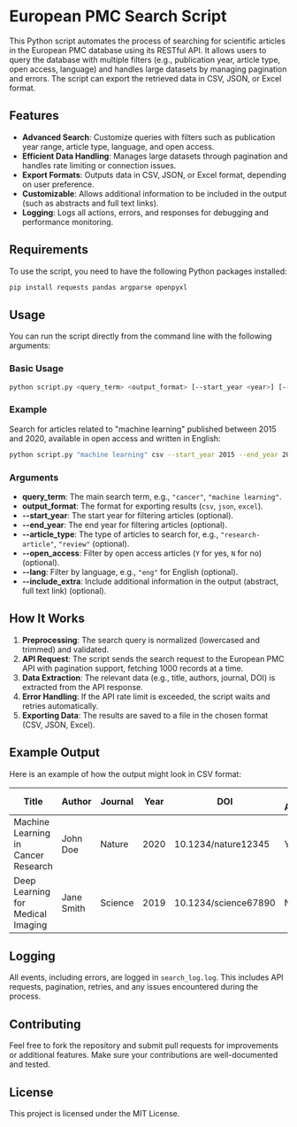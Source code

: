 # European PMC Search Script

This Python script automates the process of searching for scientific articles in the European PMC database using its RESTful API. It allows users to query the database with multiple filters (e.g., publication year, article type, open access, language) and handles large datasets by managing pagination and errors. The script can export the retrieved data in CSV, JSON, or Excel format.

## Features

- **Advanced Search**: Customize queries with filters such as publication year range, article type, language, and open access.
- **Efficient Data Handling**: Manages large datasets through pagination and handles rate limiting or connection issues.
- **Export Formats**: Outputs data in CSV, JSON, or Excel format, depending on user preference.
- **Customizable**: Allows additional information to be included in the output (such as abstracts and full text links).
- **Logging**: Logs all actions, errors, and responses for debugging and performance monitoring.

## Requirements

To use the script, you need to have the following Python packages installed:

```bash
pip install requests pandas argparse openpyxl
```

## Usage

You can run the script directly from the command line with the following arguments:

### Basic Usage

```bash
python script.py <query_term> <output_format> [--start_year <year>] [--end_year <year>] [--article_type <type>] [--open_access <Y/N>] [--lang <language>] [--include_extra]
```

### Example

Search for articles related to "machine learning" published between 2015 and 2020, available in open access and written in English:

```bash
python script.py "machine learning" csv --start_year 2015 --end_year 2020 --open_access Y --lang eng
```

### Arguments

- **query_term**: The main search term, e.g., `"cancer"`, `"machine learning"`.
- **output_format**: The format for exporting results (`csv`, `json`, `excel`).
- **--start_year**: The start year for filtering articles (optional).
- **--end_year**: The end year for filtering articles (optional).
- **--article_type**: The type of articles to search for, e.g., `"research-article"`, `"review"` (optional).
- **--open_access**: Filter by open access articles (`Y` for yes, `N` for no) (optional).
- **--lang**: Filter by language, e.g., `"eng"` for English (optional).
- **--include_extra**: Include additional information in the output (abstract, full text link) (optional).

## How It Works

1. **Preprocessing**: The search query is normalized (lowercased and trimmed) and validated.
2. **API Request**: The script sends the search request to the European PMC API with pagination support, fetching 1000 records at a time.
3. **Data Extraction**: The relevant data (e.g., title, authors, journal, DOI) is extracted from the API response.
4. **Error Handling**: If the API rate limit is exceeded, the script waits and retries automatically.
5. **Exporting Data**: The results are saved to a file in the chosen format (CSV, JSON, Excel).

## Example Output

Here is an example of how the output might look in CSV format:

| Title | Author | Journal | Year | DOI | Open Access |
|-------|--------|---------|------|-----|-------------|
| Machine Learning in Cancer Research | John Doe | Nature | 2020 | 10.1234/nature12345 | Y |
| Deep Learning for Medical Imaging | Jane Smith | Science | 2019 | 10.1234/science67890 | N |

## Logging

All events, including errors, are logged in `search_log.log`. This includes API requests, pagination, retries, and any issues encountered during the process.

## Contributing

Feel free to fork the repository and submit pull requests for improvements or additional features. Make sure your contributions are well-documented and tested.

## License

This project is licensed under the MIT License.
